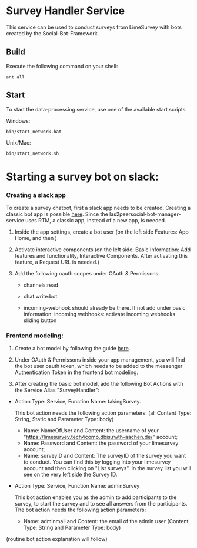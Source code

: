 # Survey Handler Service

This service can be used to conduct surveys from LimeSurvey with bots created by the Social-Bot-Framework.

Build
--------
Execute the following command on your shell:

```shell
ant all 
```

Start
--------

To start the data-processing service, use one of the available start scripts:

Windows:

```shell
bin/start_network.bat
```

Unix/Mac:
```shell
bin/start_network.sh
```




# Starting a survey bot on slack:

### Creating a slack app

To create a survey chatbot, first a slack app needs to be created. Creating a classic bot app is possible [here](https://api.slack.com/apps).
Since the las2peersocial-bot-manager-service uses RTM, a classic app, instead of a new app, is needed.

1. Inside the app settings, create a bot user (on the left side Features: App Home, and then )

2. Activate interactive components (on the left side: Basic Information: Add features and functionality, Interactive Components. After activating this feature, a Request URL is needed.)

3. Add the following oauth scopes under OAuth & Permissons:

    - channels:read

    - chat:write:bot

    - incoming-webhook should already be there. If not add under basic information: incoming webhooks: activate incoming webhooks sliding button



### Frontend modeling:

1. Create a bot model by following the guide [here](https://github.com/rwth-acis/Social-Bot-Framework).

2. Under OAuth & Permissons inside your app management, you will find the bot user oauth token, which needs to be added to the messenger Authentication Token in the frontend bot modeling.

3. After creating the basic bot model, add the following Bot Actions with the Service Alias "SurveyHandler":

- Action Type: Service, Function Name: takingSurvey.
  
    This bot action needs the following action parameters: (all Content Type: String, Static and Parameter Type: body)
    
    * Name: NameOfUser and Content: the username of your "https://limesurvey.tech4comp.dbis.rwth-aachen.de/" account;   
    * Name: Password and Content: the password of your limesurvey account; 
    * Name: surveyID and Content: The surveyID of the survey you want to conduct. You can find this by logging into your limesurvey account and then clicking on "List surveys". In the survey list you will see on the very left side the Survey ID.

- Action Type: Service, Function Name: adminSurvey

    This bot action enables you as the admin to add participants to the survey, to start the survey and to see all answers from the participants. The bot action needs the following action parameters:
    * Name: adminmail and Content: the email of the admin user (Content Type: String and Parameter Type: body)


(routine bot action explanation will follow)



